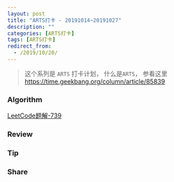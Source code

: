 ```yaml
---
layout: post
title: "ARTS打卡 - 20191014~20191027"
description: ""
categories: [ARTS打卡]
tags: [ARTS打卡]
redirect_from:
  - /2019/10/20/
---
```


> 这个系列是 `ARTS` 打卡计划， 什么是`ARTS`， 参看这里 https://time.geekbang.org/column/article/85839

### Algorithm

[LeetCode题解-739](http://mittapei.cn/blog/2019/10/20/LeetCode%E9%A2%98%E8%A7%A3-739/)

### Review
### Tip
### Share

